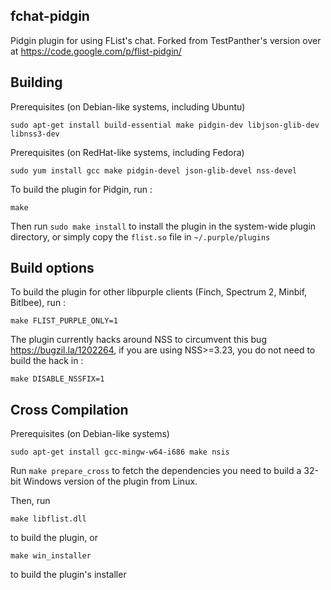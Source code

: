 fchat-pidgin
------------

Pidgin plugin for using FList's chat. Forked from TestPanther's version over at https://code.google.com/p/flist-pidgin/

Building
--------

Prerequisites (on Debian-like systems, including Ubuntu)

    sudo apt-get install build-essential make pidgin-dev libjson-glib-dev libnss3-dev

Prerequisites (on RedHat-like systems, including Fedora)

    sudo yum install gcc make pidgin-devel json-glib-devel nss-devel

To build the plugin for Pidgin, run :

    make

Then run `sudo make install` to install the plugin in the system-wide plugin directory, or simply copy the `flist.so` file in `~/.purple/plugins`

Build options
-------------
To build the plugin for other libpurple clients (Finch, Spectrum 2, Minbif, Bitlbee), run :

    make FLIST_PURPLE_ONLY=1

The plugin currently hacks around NSS to circumvent this bug https://bugzil.la/1202264, if you are using NSS>=3.23, you do not need to build the hack in :

    make DISABLE_NSSFIX=1


Cross Compilation
-----------------

Prerequisites (on Debian-like systems)

    sudo apt-get install gcc-mingw-w64-i686 make nsis

Run `make prepare_cross` to fetch the dependencies you need to build a 32-bit Windows version of the plugin from Linux.

Then, run

    make libflist.dll

to build the plugin, or

    make win_installer

to build the plugin's installer
